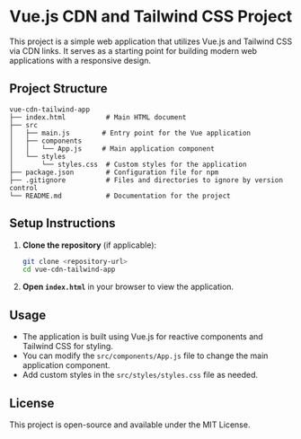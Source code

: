 # Vue.js CDN and Tailwind CSS Project

This project is a simple web application that utilizes Vue.js and Tailwind CSS via CDN links. It serves as a starting point for building modern web applications with a responsive design.

## Project Structure

```
vue-cdn-tailwind-app
├── index.html          # Main HTML document
├── src
│   ├── main.js        # Entry point for the Vue application
│   ├── components
│   │   └── App.js     # Main application component
│   └── styles
│       └── styles.css  # Custom styles for the application
├── package.json        # Configuration file for npm
├── .gitignore          # Files and directories to ignore by version control
└── README.md           # Documentation for the project
```

## Setup Instructions

1. **Clone the repository** (if applicable):
   ```bash
   git clone <repository-url>
   cd vue-cdn-tailwind-app
   ```

2. **Open `index.html`** in your browser to view the application.

## Usage

- The application is built using Vue.js for reactive components and Tailwind CSS for styling.
- You can modify the `src/components/App.js` file to change the main application component.
- Add custom styles in the `src/styles/styles.css` file as needed.

## License

This project is open-source and available under the MIT License.